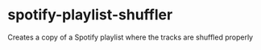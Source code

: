 # spotify-playlist-shuffler
Creates a copy of a Spotify playlist where the tracks are shuffled properly
